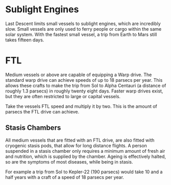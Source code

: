 # Sublight Engines

Last Descent limits small vessels to sublight engines, which are incredibly
slow. Small vessels are only used to ferry people or cargo within the same
solar system. With the fastest small vessel, a trip from Earth to Mars still
takes fifteen days.

# FTL

Medium vessels or above are capable of equipping a Warp drive. The standard
warp drive can achieve speeds of up to 18 parsecs per year. This allows these
crafts to make the trip from Sol to Alpha Centauri (a distance of roughly 1.3
parsecs) in roughly twenty eight days. Faster warp drives exist, but they are
often restricted to large or capital vessels.

Take the vessels FTL speed and multiply it by two. This is the amount of parsecs
the FTL drive can achieve.

## Stasis Chambers

All medium vessels that are fitted with an FTL drive, are also fitted with
cryogenic stasis pods, that allow for long distance flights. A person suspended
in a stasis chamber only requires a minimum amount of fresh air and nutrition,
which is supplied by the chamber. Ageing is effectively halted, so are the
symptoms of most diseases, while being in stasis.

For example a trip from Sol to Kepler-22 (190 parsecs) would take 10 and a half
years with a craft of a speed of 18 parsecs per year.
